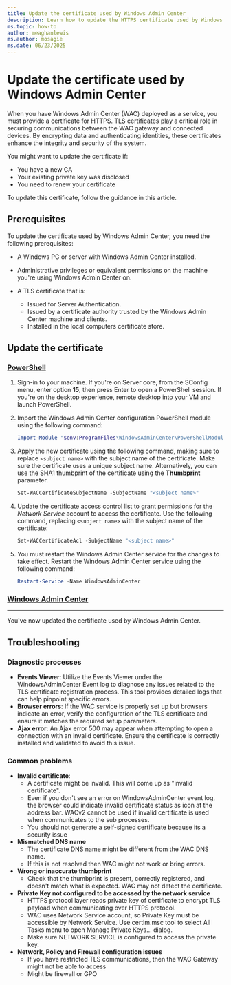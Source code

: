 ```yaml
---
title: Update the certificate used by Windows Admin Center
description: Learn how to update the HTTPS certificate used by Windows Admin Center, including PowerShell commands and steps to apply and activate the new certificate.
ms.topic: how-to
author: meaghanlewis
ms.author: mosagie
ms.date: 06/23/2025
---
```

# Update the certificate used by Windows Admin Center

When you have Windows Admin Center (WAC) deployed as a service, you must provide a certificate for HTTPS. TLS certificates play a critical role in securing communications between the WAC gateway and connected devices. By encrypting data and authenticating identities, these certificates enhance the integrity and security of the system.

You might want to update the certificate if:

- You have a new CA
- Your existing private key was disclosed
- You need to renew your certificate

To update this certificate, follow the guidance in this article.

## Prerequisites

To update the certificate used by Windows Admin Center, you need the following prerequisites:

- A Windows PC or server with Windows Admin Center installed.

- Administrative privileges or equivalent permissions on the machine you're using Windows Admin Center on.

- A TLS certificate that is:
  - Issued for Server Authentication.
  - Issued by a certificate authority trusted by the Windows Admin Center machine and clients.
  - Installed in the local computers certificate store.

## Update the certificate

### [PowerShell](#tab/powershell)

1. Sign-in to your machine. If you're on Server core, from the SConfig menu, enter option **15**, then press Enter to open a PowerShell session. If you're on the desktop experience, remote desktop into your VM and launch PowerShell.

1. Import the Windows Admin Center configuration PowerShell module using the following command:

   ```powershell
   Import-Module "$env:ProgramFiles\WindowsAdminCenter\PowerShellModules\Microsoft.WindowsAdminCenter.Configuration" 
   ```

1. Apply the new certificate using the following command, making sure to replace `<subject name>` with the subject name of the certificate. Make sure the certificate uses a unique subject name. Alternatively, you can use the SHA1 thumbprint of the certificate using the **Thumbprint** parameter.

   ```powershell
   Set-WACCertificateSubjectName -SubjectName "<subject name>" 
   ```

1. Update the certificate access control list to grant permissions for the _Network Service_ account to access the certificate. Use the following command, replacing `<subject name>` with the subject name of the certificate:

   ```powershell
   Set-WACCertificateAcl -SubjectName "<subject name>" 
   ```

1. You must restart the Windows Admin Center service for the changes to take effect. Restart the Windows Admin Center service using the following command:

   ```powershell
   Restart-Service -Name WindowsAdminCenter 
   ```

### [Windows Admin Center](#tab/wac)

<!-- Q: WHAT ARE THE STEPS TO UPDATE THE CERTIFICATE USING THE WAC INSTALLER? -->

---

You've now updated the certificate used by Windows Admin Center.

## Troubleshooting

### Diagnostic processes

-	**Events Viewer**: Utilize the Events Viewer under the WindowsAdminCenter Event log to diagnose any issues related to the TLS certificate registration process. This tool provides detailed logs that can help pinpoint specific errors.
 - **Browser errors**: If the WAC service is properly set up but browsers indicate an error, verify the configuration of the TLS certificate and ensure it matches the required setup parameters.
- **Ajax error**: An Ajax error 500 may appear when attempting to open a connection with an invalid certificate. Ensure the certificate is correctly installed and validated to avoid this issue. 
 
### Common problems

- **Invalid certificate**:
  - A certificate might be invalid. This will come up as "invalid certificate".
  - Even if you don't see an error on WindowsAdminCenter event log, the browser could indicate invalid certificate status as icon at the address bar. WACv2 cannot be used if invalid certificate is used when communicates to the sub processes.
  - You should not generate a self-signed certificate because its a security issue
- **Mismatched DNS name**
  - The certificate DNS name might be different from the WAC DNS name.
  - If this is not resolved then WAC might not work or bring errors.
- **Wrong or inaccurate thumbprint**
  - Check that the thumbprint is present, correctly registered, and doesn't match what is expected. WAC may not detect the certificate.
- **Private Key not configured to be accessed by the network service**
  - HTTPS protocol layer reads private key of certificate to encrypt TLS payload when communicating over HTTPS protocol.
  - WAC uses Network Service account, so Private Key must be accessible by Network Service. Use certlm.msc tool to select All Tasks menu to open Manage Private Keys... dialog.
  - Make sure NETWORK SERVICE is configured to access the private key.
- **Network, Policy and Firewall configuration issues**
  -	If you have restricted TLS communications, then the WAC Gateway might not be able to access
  -	Might be firewall or GPO
